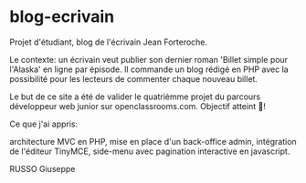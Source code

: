 # blog-ecrivain
Projet d'étudiant, blog de l'écrivain Jean Forteroche.

Le contexte: un écrivain veut publier son dernier roman 'Billet simple pour l'Alaska' en ligne par épisode. Il commande un blog rédigé en PHP avec la possibilité pour les lecteurs de commenter chaque nouveau billet.

Le but de ce site a été de valider le quatrièmme projet du parcours développeur web junior sur openclassrooms.com. Objectif atteint 🙌!

Ce que j'ai appris:

architecture MVC en PHP,
mise en place d'un back-office admin,
intégration de l'éditeur TinyMCE,
side-menu avec pagination interactive en javascript.

RUSSO Giuseppe



